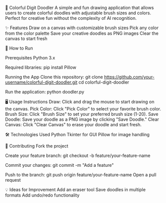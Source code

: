 🎨 Colorful Digit Doodler
A simple and fun drawing application that allows users to create colorful doodles with adjustable brush sizes and colors. Perfect for creative fun without the complexity of AI recognition.

✨ Features
Draw on a canvas with customizable brush sizes
Pick any color from the color palette
Save your creative doodles as PNG images
Clear the canvas to start fresh

🚀 How to Run

Prerequisites
Python 3.x

Required libraries:
pip install Pillow

Running the App
Clone this repository:
git clone https://github.com/your-username/colorful-digit-doodler.git
cd colorful-digit-doodler

Run the application:
python doodler.py

🖥️ Usage Instructions
Draw: Click and drag the mouse to start drawing on the canvas.
Pick Color: Click "Pick Color" to select your favorite brush color.
Brush Size: Click "Brush Size" to set your preferred brush size (1-20).
Save Doodle: Save your doodle as a PNG image by clicking "Save Doodle."
Clear Canvas: Click "Clear Canvas" to erase your doodle and start fresh.

🛠️ Technologies Used
Python
Tkinter for GUI
Pillow for image handling


🤝 Contributing
Fork the project

Create your feature branch:
git checkout -b feature/your-feature-name

Commit your changes:
git commit -m "Add a feature"  

Push to the branch:
git push origin feature/your-feature-name
Open a pull request

💡 Ideas for Improvement
Add an eraser tool
Save doodles in multiple formats
Add undo/redo functionality
